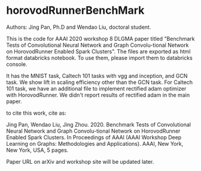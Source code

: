 # horovodRunnerBenchMark
Authors: Jing Pan, Ph.D and Wendao Liu, doctoral student. 

This is the code for AAAI 2020 workshop 8 DLGMA paper titled "Benchmark Tests of Convolutional Neural Network and Graph Convolu-tional Network on HorovodRunner Enabled Spark Clusters". The files are exported as html format databricks notebook. To use them, please import them to databricks console.   

It has the MNIST task, Caltech 101 tasks with vgg and inception, and GCN task. We show lift in scaling efficiency other than the GCN task. For Caltech 101 task, we have an additional file to implement rectified adam optimizer with HorovodRunner. We didn't report results of rectified adam in the main paper. 

to cite this work, cite as: 

Jing Pan, Wendao Liu, Jing Zhou. 2020. Benchmark Tests of Convolutional Neural Network and Graph Convolu-tional Network on HorovodRunner Enabled Spark Clusters. In Proceedings of AAAI (AAAI Workshop Deep Learning on Graphs: Methodologies and Applications). AAAI, New York, New York, USA, 5 pages.

Paper URL on arXiv and workshop site will be updated later. 
